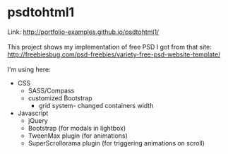 # psdtohtml1
Link: http://portfolio-examples.github.io/psdtohtml1/<br /><br />
This project shows my implementation of free PSD I got from that site:  
http://freebiesbug.com/psd-freebies/variety-free-psd-website-template/<br />
<br />
I'm using here:<br />
* CSS
  * SASS/Compass <br />
  * customized Bootstrap <br />
    * grid system- changed containers width<br />
* Javascript
  * jQuery <br />
  * Bootstrap (for modals in lightbox) <br />
  * TweenMax plugin (for animations) <br />
  * SuperScrollorama plugin (for triggering animations on scroll) <br />
 
